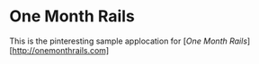 # One Month Rails

This is the pinteresting sample applocation for [*One Month Rails*][http://onemonthrails.com]